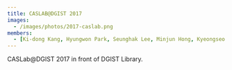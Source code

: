 ```yaml
---
title: CASLAB@DGIST 2017
images:
  - /images/photos/2017-caslab.png
members:
  - [Ki-dong Kang, Hyungwon Park, Seunghak Lee, Minjun Hong, Kyeongseo Park, Minwoo Jang, Daehoon Kim, Seungkyu Lee]
---
```


CASLab@DGIST 2017 in front of DGIST Library.